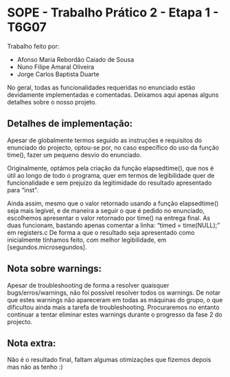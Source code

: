 # SOPE - Trabalho Prático 2 - Etapa 1 - T6G07

Trabalho feito por: 
- Afonso Maria Rebordão Caiado de Sousa
- Nuno Filipe Amaral Oliveira
- Jorge Carlos Baptista Duarte

No geral, todas as funcionalidades requeridas no enunciado estão devidamente implementadas e comentadas. Deixamos aqui apenas alguns detalhes sobre o nosso projeto.

## Detalhes de implementação: 

Apesar de globalmente termos seguido as instruções e requisitos do enunciado do projecto, optou-se por, no caso específico do uso da função time(), fazer um pequeno desvio do enunciado.

Originalmente, optámos pela criação da função elapsedtime(), que nos é útil ao longo de todo o programa, quer em termos de legibilidade quer de funcionalidade e sem prejuízo da legitimidade do resultado apresentado para “inst”.

Ainda assim, mesmo que o valor retornado usando a função elapsedtime() seja mais legível, e de maneira a seguir o que é pedido no enunciado, escolhemos apresentar o valor retornado por time() na entrega final. As duas funcionam, bastando apenas comentar a linha: 
“timed = time(NULL);” em registers.c
De forma a que o resultado seja apresentado como inicialmente tínhamos feito, com melhor legibilidade, em [segundos.microsegundos].

## Nota sobre warnings:

Apesar de troubleshooting de forma a resolver quaisquer bugs/erros/warnings, não foi possível resolver todos os warnings. De notar que estes warnings não apareceram em todas as máquinas do grupo, o que dificultou ainda mais a tarefa de troubleshooting. Procuraremos no entanto continuar a tentar eliminar estes warnings durante o progresso da fase 2 do projecto.

## Nota extra:

Não é o resultado final, faltam algumas otimizações que fizemos depois mas não as tenho :)
